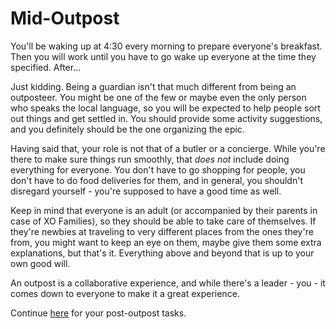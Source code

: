 # Mid-Outpost

You'll be waking up at 4:30 every morning to prepare everyone's breakfast. Then you will work until you have to go wake up everyone at the time they specified. After...

Just kidding. Being a guardian isn't that much different from being an outposteer. You might be one of the few or maybe even the only person who speaks the local language, so you will be expected to help people sort out things and get settled in. You should provide some activity suggestions, and you definitely should be the one organizing the epic.

Having said that, your role is not that of a butler or a concierge. While you're there to make sure things run smoothly, that _does not_ include doing everything for everyone. You don't have to go shopping for people, you don't have to do food deliveries for them, and in general, you shouldn't disregard yourself - you're supposed to have a good time as well.

Keep in mind that everyone is an adult \(or accompanied by their parents in case of XO Families\), so they should be able to take care of themselves. If they're newbies at traveling to very different places from the ones they're from, you might want to keep an eye on them, maybe give them some extra explanations, but that's it. Everything above and beyond that is up to your own good will.

An outpost is a collaborative experience, and while there's a leader - you - it comes down to everyone to make it a great experience.

Continue [here](g-post.md) for your post-outpost tasks.

